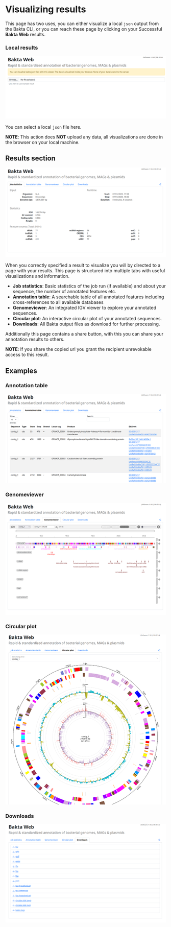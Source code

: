 # Visualizing results

This page has two uses, you can either visualize a local `json` output from the Bakta CLI, or you can reach these page by clicking on your Successful **Bakta Web** results.

### Local results

![results_upload](./images/results_upload.png "Results Upload")

You can select a local `json` file here. 

**NOTE**: This action does **NOT** upload any data, all visualizations are done in the browser on your local machine.

## Results section

![results_overview](./images/results_overview.png "Results Overview")

When you correctly specified a result to visualize you will by directed to a page with your results.
This page is structured into multiple tabs with useful visualizations and information.

- **Job statistics**: Basic statistics of the job run (if available) and about your sequence, the number of annotated features etc.
- **Annotation table**: A searchable table of all annotated features including cross-references to all available databases
- **Genomeviewer**: An integrated IGV viewer to explore your annotated sequences.
- **Circular plot**: An interactive circular plot of your annotated sequences.
- **Downloads**: All Bakta output files as download for further processing.

Additionally this page contains a share button, with this you can share your annotation results to others.

**NOTE**: If you share the copied url you grant the recipient unrevokable access to this result.

## Examples

### Annotation table

![annotation_table](./images/annotation_table.png "Annotation table")

### Genomeviewer

![genome_viewer](./images/genome_viewer.png "Genome Viewer")

### Circular plot

![circular_plot](./images/circular_plot.png "Circular Plot")

### Downloads

![downloads](./images/downloads.png "Downloads")